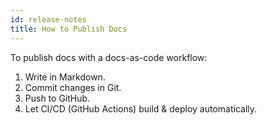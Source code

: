 ```yaml
---
id: release-notes
title: How to Publish Docs
---
```


To publish docs with a docs-as-code workflow:

1. Write in Markdown.
2. Commit changes in Git.
3. Push to GitHub.
4. Let CI/CD (GitHub Actions) build & deploy automatically.
